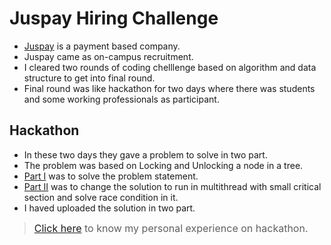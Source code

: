 # Juspay Hiring Challenge

- [Juspay](https://juspay.in/) is a payment based company.
- Juspay came as on-campus recruitment.
- I cleared two rounds of coding chelllenge based on algorithm and  data structure to get into final round.
- Final round was like hackathon for two days where there was students and some working professionals as participant.

## <a name="hackathon"></a>Hackathon
- In these two days they gave a problem to solve in two part.
- The problem was based on Locking and Unlocking a node in a tree.
- [Part I](https://github.com/ajeeth-b/JuspayHiringChallenge/tree/master/solution/Part%20I) was to solve the problem statement.
- [Part II](https://github.com/ajeeth-b/JuspayHiringChallenge/tree/master/solution/Part%20II) was to change the solution to run in multithread with small critical section and solve race condition in it.
- I haved uploaded the solution in two part.


> <font size='3'>[Click here](https://medium.com/@ajeethsiva777) to know my personal experience on hackathon.</span>
